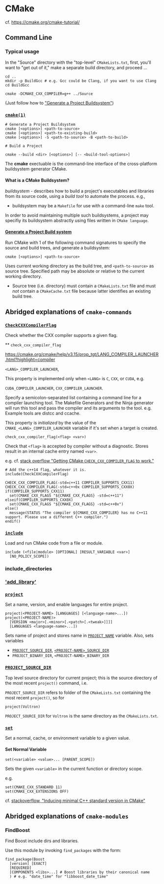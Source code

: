 # CMake

cf. https://cmake.org/cmake-tutorial/

## Command Line

### Typical usage

In the "Source" directory with the "top-level" `CMakeLists.txt`, first, you'll want to "get out of it," make a separate build directory, and proceed ...

```
cd ..
mkdir -p BuildGcc # e.g. Gcc could be Clang, if you want to use Clang 
cd BuildGcc
```
```
cmake -DCMAKE_CXX_COMPILER=g++ ../Source
```
(Just follow how to ["Generate a Project Buildsystem"](https://cmake.org/cmake/help/latest/manual/cmake.1.html#generate-a-project-buildsystem))

### [`cmake(1)`](https://cmake.org/cmake/help/latest/manual/cmake.1.html)

```
# Generate a Project Buildsystem
cmake [<options>] <path-to-source>
cmake [<options>] <path-to-existing-build>
cmake [<options>] -S <path-to-source> -B <path-to-build>

# Build a Project

cmake --build <dir> [<options>] [-- <build-tool-options>]
```

The **cmake** exectuable is the command-line interface of the cross-platform buildsystem generator CMake.

#### What is a CMake Buildsystem?

*buildsystem* - describes how to build a project's executables and libraries from its source code, using a *build tool* to automate the process. e.g., 
- buildsystem may be a `Makefile` for use with a command-line `make` tool.

In order to avoid maintaining multiple such buildsystems, a project may specifiy its buildsystem abstractly using files written in `CMake language`.

#### [Generate a Project Build system](https://cmake.org/cmake/help/latest/manual/cmake.1.html#generate-a-project-buildsystem)

Run CMake with 1 of the following command signatures to specify the source and build trees, and generate a buildsystem:

```
cmake [<options>] <path-to-source>
```

Uses current working directory as the build tree, and `<path-to-source>` as source tree. Specified path may be absolute or relative to the current working directory. 
  - Source tree (i.e. directory) must contain a `CMakeLists.txt` file and must *not* contain a `CMakeCache.txt` file because latter identifies an existing build tree. 



## Abridged explanations of `cmake-commands`

### [`CheckCXXCompilerFlag`](https://cmake.org/cmake/help/v3.14/module/CheckCXXCompilerFlag.html)

Check whether the CXX compiler supports a given flag.

** `check_cxx_compiler_flag`

https://cmake.org/cmake/help/v3.15/prop_tgt/LANG_COMPILER_LAUNCHER.html?highlight=compiler

`<LANG>_COMPILER_LAUNCHER`, 

This property is implemented only when `<LANG>` is `C`, `CXX`, or `CUDA`, e.g.

`CUDA_COMPILER_LAUNCHER`, `CXX_COMPILER_LAUNCHER`.

Specify a semicolon-separated list containing a command line for a compiler launching tool. The Makefile Generators and the Ninja generator will run this tool and pass the compiler and its arguments to the tool. e.g. Example tools are distcc and ccache.

This property is *initialized* by the value of the `CMAKE_<LANG>_COMPILER_LAUNCHER` variable if it's set when a target is created.





```
check_cxx_compiler_flag(<flag> <var>)
```
Check that `<flag>` is accepted by compiler without a diagnostic. Stores result in an internal cache entry named `<var>`. 

e.g. cf. [stack overflow "Getting CMake `CHECK_CXX_COMPILER_FLAG` to work."](https://stackoverflow.com/questions/25451254/getting-cmake-check-cxx-compiler-flag-to-work)

```
# Add the c++14 flag, whatever it is.
include(CheckCXXCompilerFlag)

CHECK_CXX_COMPILER_FLAG(-std=c++11 COMPILER_SUPPORTS_CXX11)
CHECK_CXX_COMPILER_FLAG(-std=c++0x COMPILER_SUPPORTS_CXX0X)
if(COMPILER_SUPPORTS_CXX11)
  set(CMAKE_CXX_FLAGS "${CMAKE_CXX_FLAGS} -std=c++11")
elseif(COMPILER_SUPPORTS_CXX0X)
  set(CMAKE_CXX_FLAGS "${CMAKE_CXX_FLAGS} -std=c++0x")
else()
  message(STATUS "The compiler ${CMAKE_CXX_COMPILER} has no C++11 support. Please use a different C++ compiler.")
endif()
```

### [`include`](https://cmake.org/cmake/help/v3.14/command/include.html)

Load and run CMake code from a file or module.
```
include (<file|module> [OPTIONAL] [RESULT_VARIABLE <var>]
  [NO_POLICY_SCOPE])
```

### include_directories

### ['add_library']()



### [`project`](https://cmake.org/cmake/help/v3.6/command/project.html#command:project)

Set a name, version, and enable languages for entire project.

```
project(<PROJECT-NAME> [LANGUAGES] [<language-name>...])
project(<PROJECT-NAME)>
  [VERSION <major>[.<minor>[.<patch>[.<tweak>]]]]
  [LANGUAGES <language-name>...])
```
Sets name of project and stores name in [`PROJECT_NAME`](https://cmake.org/cmake/help/v3.6/variable/PROJECT_NAME.html#variable:PROJECT_NAME) variable. Also, sets variables
* [`PROJECT_SOURCE_DIR`](https://cmake.org/cmake/help/v3.6/variable/PROJECT_SOURCE_DIR.html#variable:PROJECT_SOURCE_DIR), [`<PROJECT-NAME>_SOURCE_DIR`](https://cmake.org/cmake/help/v3.6/variable/PROJECT-NAME_SOURCE_DIR.html#variable:%3CPROJECT-NAME%3E_SOURCE_DIR)
* `PROJECT_BINARY_DIR`, `<PROJECT-NAME>_BINARY_DIR`

### [`PROJECT_SOURCE_DIR`](https://cmake.org/cmake/help/v3.3/variable/PROJECT_SOURCE_DIR.html)

Top level source directory for current project; this is the source directory of the most recent `project()` command, i.e. 

`PROJECT_SOURCE_DIR` refers to folder of the `CMakeLists.txt` containing the most recent `project()`, so for 

```
project(Voltron)
```
`PROJECT_SOURCE_DIR` for `Voltron` is the same directory as the `CMakeLists.txt`.

### [`set`](https://cmake.org/cmake/help/latest/command/set.html)

Set a normal, cache, or environment variable to a given value.


#### Set Normal Variable
```
set(<variable> <value>... [PARENT_SCOPE])
```
Sets the given `<variable>` in the current function or directory scope.

e.g.
```
set(CMAKE_CXX_STANDARD 11)
set(CMAKE_CXX_EXTENSIONS OFF)
```

cf. [stackoverflow, "Inducing minimal C++ standard version in CMake"](https://stackoverflow.com/questions/48148275/inducing-minimal-c-standard-version-in-cmake)


## Abridged explanations of `cmake-modules`

### FindBoost

Find Boost include dirs and libraries.

Use this module by invoking `find_packages` with the form:

```
find_package(Boost
  [version] [EXACT]
  [REQUIRED]
  [COMPONENTS <libs>...] # Boost libraries by their canonical name
  ) # e.g. "date_time" for "libboost_date_time"
```